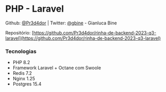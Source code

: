 # PHP - Laravel

Github: [@Pr3d4dor](https://github.com/Pr3d4dor) | Twitter: [@gbine](https://twitter.com/GianlucaBine) - Gianluca Bine

Repositório: [https://github.com/Pr3d4dor/rinha-de-backend-2023-q3-laravel](https://github.com/Pr3d4dor/rinha-de-backend-2023-q3-laravel)

### Tecnologias

- PHP 8.2
- Framework Laravel + Octane com Swoole
- Redis 7.2
- Nginx 1.25
- Postgres 15.4
